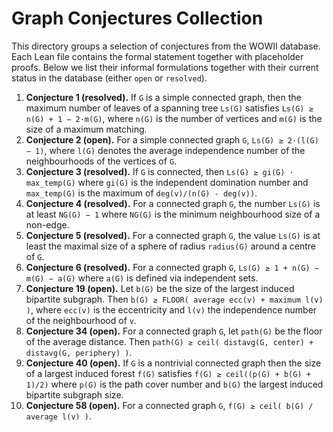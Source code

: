 # Graph Conjectures Collection

This directory groups a selection of conjectures from the WOWII database.
Each Lean file contains the formal statement together with placeholder proofs.
Below we list their informal formulations together with their current status in
the database (either `open` or `resolved`).

1. **Conjecture 1 (resolved).** If `G` is a simple connected graph, then the maximum
   number of leaves of a spanning tree `Ls(G)` satisfies
   `Ls(G) ≥ n(G) + 1 − 2·m(G)`, where `n(G)` is the number of vertices and
   `m(G)` is the size of a maximum matching.
2. **Conjecture 2 (open).** For a simple connected graph `G`,
   `Ls(G) ≥ 2·(l(G) − 1)`, where `l(G)` denotes the average independence
   number of the neighbourhoods of the vertices of `G`.
3. **Conjecture 3 (resolved).** If `G` is connected, then
   `Ls(G) ≥ gi(G) · max_temp(G)` where `gi(G)` is the independent domination
   number and `max_temp(G)` is the maximum of `deg(v)/(n(G) - deg(v))`.
4. **Conjecture 4 (resolved).** For a connected graph `G`, the number `Ls(G)` is at least
   `NG(G) − 1` where `NG(G)` is the minimum neighbourhood size of a non-edge.
5. **Conjecture 5 (resolved).** For a connected graph `G`, the value `Ls(G)` is at least
   the maximal size of a sphere of radius `radius(G)` around a centre of `G`.
6. **Conjecture 6 (resolved).** For a connected graph `G`,
   `Ls(G) ≥ 1 + n(G) − m(G) − a(G)` where `a(G)` is defined via independent
   sets.
7. **Conjecture 19 (open).** Let `b(G)` be the size of the largest induced bipartite
   subgraph. Then
   `b(G) ≥ FLOOR( average ecc(v) + maximum l(v) )`, where `ecc(v)` is the
   eccentricity and `l(v)` the independence number of the neighbourhood of `v`.
8. **Conjecture 34 (open).** For a connected graph `G`, let `path(G)` be the floor of
   the average distance. Then
   `path(G) ≥ ceil( distavg(G, center) + distavg(G, periphery) )`.
9. **Conjecture 40 (open).** If `G` is a nontrivial connected graph then the size of a
   largest induced forest `f(G)` satisfies
   `f(G) ≥ ceil((p(G) + b(G) + 1)/2)` where `p(G)` is the path cover number and
   `b(G)` the largest induced bipartite subgraph size.
10. **Conjecture 58 (open).** For a connected graph `G`,
    `f(G) ≥ ceil( b(G) / average l(v) )`.
